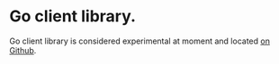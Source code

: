 # Go client library.

Go client library is considered experimental at moment and located [on Github](https://github.com/centrifugal/centrifuge-go).
